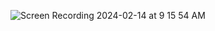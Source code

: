 ![Screen Recording 2024-02-14 at 9 15 54 AM](https://github.com/jalford14/flappy-dragon/assets/7582183/2b80466e-8713-4aed-a1d6-51b8e5cbf50c)
